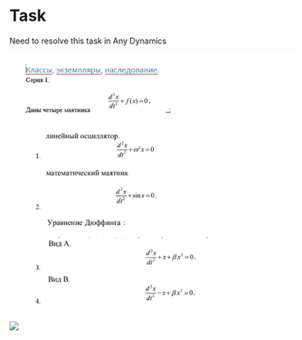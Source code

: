 # Task
Need to resolve this task in Any Dynamics

<img src="https://github.com/paveldat/University/blob/main/Computer%20simulation%20technologies/Exam/img/1.jpg">

<img src="https://github.com/paveldat/University/blob/main/Computer%20simulation%20technologies/Exam/img/2.jpg">